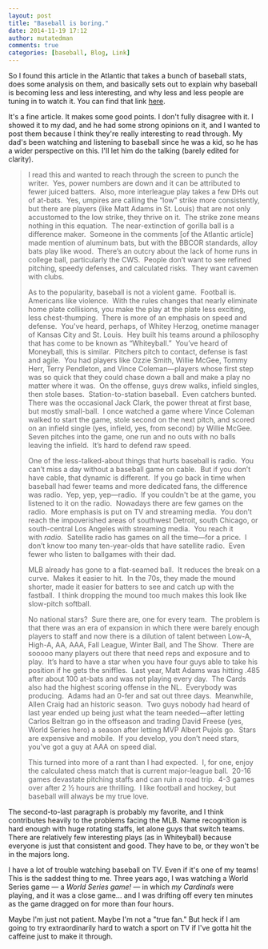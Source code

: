 ```yaml
---
layout: post
title: "Baseball is boring."
date: 2014-11-19 17:12
author: mutatedman
comments: true
categories: [baseball, Blog, Link]
---
```

So I found this article in the Atlantic that takes a bunch of baseball stats, does some analysis on them, and basically sets out to explain why baseball is becoming less and less interesting, and why less and less people are tuning in to watch it. You can find that link <a href="http://www.theatlantic.com/entertainment/archive/2014/09/baseball-offensive-drought-and-camera-technology/379443/?single_page=true">here</a>.

It's a fine article. It makes some good points. I don't fully disagree with it. I showed it to my dad, and he had some strong opinions on it, and I wanted to post them because I think they're really interesting to read through. My dad's been watching and listening to baseball since he was a kid, so he has a wider perspective on this. I'll let him do the talking (barely edited for clarity).
<blockquote>I read this and wanted to reach through the screen to punch the writer.  Yes, power numbers are down and it can be attributed to fewer juiced batters.  Also, more interleague play takes a few DHs out of at-bats.  Yes, umpires are calling the “low” strike more consistently, but there are players (like Matt Adams in St. Louis) that are not only accustomed to the low strike, they thrive on it.  The strike zone means nothing in this equation.  The near-extinction of gorilla ball is a difference maker.  Someone in the comments [of the Atlantic article] made mention of aluminum bats, but with the BBCOR standards, alloy bats play like wood.  There’s an outcry about the lack of home runs in college ball, particularly the CWS.  People don’t want to see refined pitching, speedy defenses, and calculated risks.  They want cavemen with clubs.

As to the popularity, baseball is not a violent game.  Football is.  Americans like violence.  With the rules changes that nearly eliminate home plate collisions, you make the play at the plate less exciting, less chest-thumping.  There is more of an emphasis on speed and defense.  You've heard, perhaps, of Whitey Herzog, onetime manager of Kansas City and St. Louis.  Hey built his teams around a philosophy that has come to be known as “Whiteyball.”  You’ve heard of Moneyball, this is similar.  Pitchers pitch to contact, defense is fast and agile.  You had players like Ozzie Smith, Willie McGee, Tommy Herr, Terry Pendleton, and Vince Coleman—players whose first step was so quick that they could chase down a ball and make a play no matter where it was.  On the offense, guys drew walks, infield singles, then stole bases.  Station-to-station baseball.  Even catchers bunted.  There was the occasional Jack Clark, the power threat at first base, but mostly small-ball.  I once watched a game where Vince Coleman walked to start the game, stole second on the next pitch, and scored on an infield single (yes, infield, yes, from second) by Willie McGee.  Seven pitches into the game, one run and no outs with no balls leaving the infield.  It’s hard to defend raw speed.

One of the less-talked-about things that hurts baseball is radio.  You can’t miss a day without a baseball game on cable.  But if you don’t have cable, that dynamic is different.  If you go back in time when baseball had fewer teams and more dedicated fans, the difference was radio.  Yep, yep, yep—radio.  If you couldn't be at the game, you listened to it on the radio.  Nowadays there are few games on the radio.  More emphasis is put on TV and streaming media.  You don’t reach the impoverished areas of southwest Detroit, south Chicago, or south-central Los Angeles with streaming media.  You reach it with <i>radio.</i>  Satellite radio has games on all the time—for a price.  I don’t know too many ten-year-olds that have satellite radio.  Even fewer who listen to ballgames with their dad.

MLB already has gone to a flat-seamed ball.  It reduces the break on a curve.  Makes it easier to hit.  In the 70s, they made the mound shorter, made it easier for batters to see and catch up with the fastball.  I think dropping the mound too much makes this look like slow-pitch softball.

No national stars?  Sure there are, one for every team.  The problem is that there was an era of expansion in which there were barely enough players to staff and now there is a dilution of talent between Low-A, High-A, AA, AAA, Fall League, Winter Ball, and The Show.  There are sooooo many players out there that need reps and exposure and to play.  It’s hard to have a star when you have four guys able to take his position if he gets the sniffles.  Last year, Matt Adams was hitting .485 after about 100 at-bats and was not playing every day.  The Cards also had the highest scoring offense in the NL.  Everybody was producing.  Adams had an 0-fer and sat out three days.  Meanwhile, Allen Craig had an historic season.  Two guys nobody had heard of last year ended up being just what the team needed—after letting Carlos Beltran go in the offseason and trading David Freese (yes, World Series hero) a season after letting MVP Albert Pujols go.  Stars are expensive and mobile.  If you develop, you don’t need stars, you've got a guy at AAA on speed dial.

This turned into more of a rant than I had expected.  I, for one, enjoy the calculated chess match that is current major-league ball.  20-16 games devastate pitching staffs and can ruin a road trip.  4-3 games over after 2 ½ hours are thrilling.  I like football and hockey, but baseball will always be my true love.</blockquote>
The second-to-last paragraph is probably my favorite, and I think contributes heavily to the problems facing the MLB. Name recognition is hard enough with huge rotating staffs, let alone guys that switch teams. There are relatively few interesting plays (as in Whiteyball) because everyone is just that consistent and good. They have to be, or they won't be in the majors long.

I have a lot of trouble watching baseball on TV. Even if it's one of my teams! This is the saddest thing to me. Three years ago, I was watching a World Series game — a <em>World Series game! — </em>in which <em>my Cardinals</em> were playing, and it was a close game... and I was drifting off every ten minutes as the game dragged on for more than four hours.

Maybe I'm just not patient. Maybe I'm not a "true fan." But heck if I am going to try extraordinarily hard to watch a sport on TV if I've gotta hit the caffeine just to make it through.
